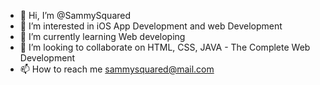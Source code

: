 - 👋 Hi, I’m @SammySquared
- 👀 I’m interested in iOS App Development and web Development
- 🌱 I’m currently learning Web developing
- 💞️ I’m looking to collaborate on HTML, CSS, JAVA - The Complete Web Development
- 📫 How to reach me sammysquared@mail.com

<!---
SammySquared/SammySquared is a ✨ special ✨ repository because its `README.md` (this file) appears on your GitHub profile.
You can click the Preview link to take a look at your changes.
--->
